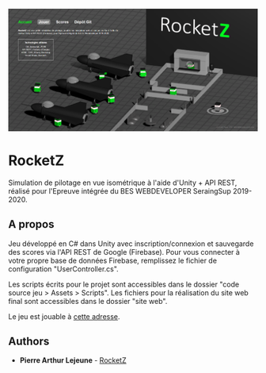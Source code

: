 ![RocketZ](screenshot.png)
#
# RocketZ

Simulation de pilotage en vue isométrique à l'aide d'Unity + API REST, réalisé pour l'Epreuve intégrée du BES WEBDEVELOPER SeraingSup 2019-2020.

## A propos

Jeu développé en C# dans Unity avec inscription/connexion et sauvegarde des scores via l'API REST de Google (Firebase). Pour vous connecter à votre propre base de données Firebase, remplissez le fichier de configuration "UserController.cs". 

Les scripts écrits pour le projet sont accessibles dans le dossier "code source jeu > Assets > Scripts". Les fichiers pour la réalisation du site web final sont accessibles dans le dossier "site web". 

Le jeu est jouable à [cette adresse](https://lejeune.bes-webdeveloper-seraing.be/ei).

## Authors

* **Pierre Arthur Lejeune** - [RocketZ](https://github.com/plejeune/rocketz)
